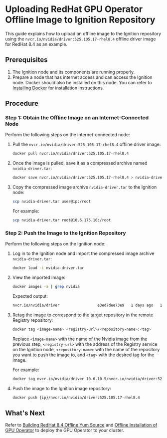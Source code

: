# Uploading RedHat GPU Operator Offline Image to Ignition Repository

This guide explains how to upload an offline image to the Ignition repository using the `nvcr.io/nvidia/driver:525.105.17-rhel8.4` offline driver image for RedHat 8.4 as an example.

## Prerequisites

1. The Ignition node and its components are running properly.
2. Prepare a node that has internet access and can access the Ignition node. Docker should also be installed on this node. You can refer to [Installing Docker](../../../../install/community/kind/online.md) for installation instructions.

## Procedure

### Step 1: Obtain the Offline Image on an Internet-Connected Node

Perform the following steps on the internet-connected node:

1. Pull the `nvcr.io/nvidia/driver:525.105.17-rhel8.4` offline driver image:

    ```bash
    docker pull nvcr.io/nvidia/driver:525.105.17-rhel8.4
    ```

2. Once the image is pulled, save it as a compressed archive named `nvidia-driver.tar`:

    ```bash
    docker save nvcr.io/nvidia/driver:525.105.17-rhel8.4 > nvidia-driver.tar
    ```

3. Copy the compressed image archive `nvidia-driver.tar` to the Ignition node:

    ```bash
    scp nvidia-driver.tar user@ip:/root
    ```

    For example:

    ```bash
    scp nvidia-driver.tar root@10.6.175.10:/root
    ```

### Step 2: Push the Image to the Ignition Repository

Perform the following steps on the Ignition node:

1. Log in to the Ignition node and import the compressed image archive `nvidia-driver.tar`:

    ```bash
    docker load -i nvidia-driver.tar
    ```

2. View the imported image:

    ```bash
    docker images -a | grep nvidia
    ```

    Expected output:

    ```bash
    nvcr.io/nvidia/driver                 e3ed7dee73e9   1 days ago   1.02GB
    ```

3. Retag the image to correspond to the target repository in the remote Registry repository:

    ```bash
    docker tag <image-name> <registry-url>/<repository-name>:<tag>
    ```

    Replace `<image-name>` with the name of the Nvidia image from the previous step, `<registry-url>` with the address of the Registry service on the Ignition node, `<repository-name>` with the name of the repository you want to push the image to, and `<tag>` with the desired tag for the image.

    For example:

    ```bash
    docker tag nvcr.io/nvidia/driver 10.6.10.5/nvcr.io/nvidia/driver:525.105.17-rhel8.4
    ```

4. Push the image to the Ignition image repository:

    ```bash
    docker push {ip}/nvcr.io/nvidia/driver:525.105.17-rhel8.4
    ```

## What's Next

Refer to [Building RedHat 8.4 Offline Yum Source](./upgrade_yum_source_redhat8_4.md) and [Offline Installation of GPU Operator](./install_nvidia_driver_of_operator.md) to deploy the GPU Operator to your cluster.
